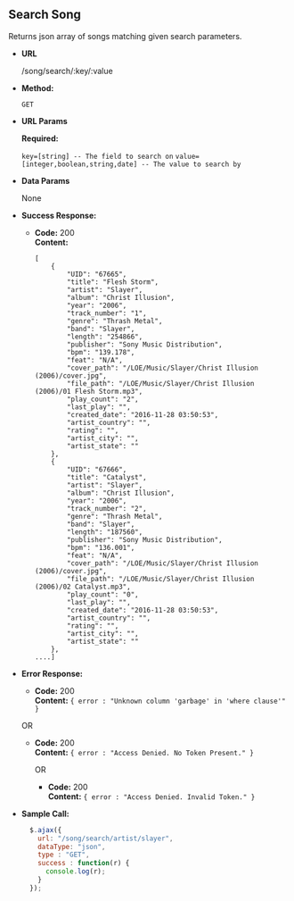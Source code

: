 **Search Song**
----
  Returns json array of songs matching given search parameters.

* **URL**

  /song/search/:key/:value

* **Method:**

  `GET`

*  **URL Params**

   **Required:**

   `key=[string] -- The field to search on`
   `value=[integer,boolean,string,date] -- The value to search by`

* **Data Params**

  None

* **Success Response:**

  * **Code:** 200 <br />
    **Content:**
    ```
    [
        {
            "UID": "67665",
            "title": "Flesh Storm",
            "artist": "Slayer",
            "album": "Christ Illusion",
            "year": "2006",
            "track_number": "1",
            "genre": "Thrash Metal",
            "band": "Slayer",
            "length": "254866",
            "publisher": "Sony Music Distribution",
            "bpm": "139.178",
            "feat": "N/A",
            "cover_path": "/LOE/Music/Slayer/Christ Illusion (2006)/cover.jpg",
            "file_path": "/LOE/Music/Slayer/Christ Illusion (2006)/01 Flesh Storm.mp3",
            "play_count": "2",
            "last_play": "",
            "created_date": "2016-11-28 03:50:53",
            "artist_country": "",
            "rating": "",
            "artist_city": "",
            "artist_state": ""
        },
        {
            "UID": "67666",
            "title": "Catalyst",
            "artist": "Slayer",
            "album": "Christ Illusion",
            "year": "2006",
            "track_number": "2",
            "genre": "Thrash Metal",
            "band": "Slayer",
            "length": "187560",
            "publisher": "Sony Music Distribution",
            "bpm": "136.001",
            "feat": "N/A",
            "cover_path": "/LOE/Music/Slayer/Christ Illusion (2006)/cover.jpg",
            "file_path": "/LOE/Music/Slayer/Christ Illusion (2006)/02 Catalyst.mp3",
            "play_count": "0",
            "last_play": "",
            "created_date": "2016-11-28 03:50:53",
            "artist_country": "",
            "rating": "",
            "artist_city": "",
            "artist_state": ""
        },
    ....]    
    ```

* **Error Response:**

  * **Code:** 200 <br />
    **Content:** `{ error : "Unknown column 'garbage' in 'where clause'" }`

  OR

  * **Code:** 200 <br />
    **Content:** `{ error : "Access Denied. No Token Present." }`

    OR

    * **Code:** 200 <br />
      **Content:** `{ error : "Access Denied. Invalid Token." }`

* **Sample Call:**

  ```javascript
    $.ajax({
      url: "/song/search/artist/slayer",
      dataType: "json",
      type : "GET",
      success : function(r) {
        console.log(r);
      }
    });
  ```
